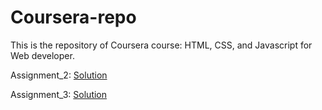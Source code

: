 # Coursera-repo

This is the repository of Coursera course: HTML, CSS, and Javascript for Web developer.

Assignment_2: [Solution](https://jim-yang778.github.io/Coursera-repo/module2_solution/index.html)

Assignment_3: [Solution](https://jim-yang778.github.io/Coursera-repo/module3_solution/index.html)
